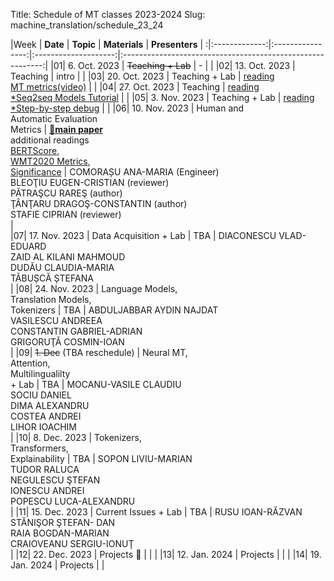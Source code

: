Title: Schedule of MT classes 2023-2024
Slug: machine_translation/schedule_23_24



|Week |    **Date**   |     **Topic**    | **Materials** |                       **Presenters**                       |
:|:-------------:|:----------------:|:--------------------:|:----------------------------------------------------------:|
|01|  6. Oct. 2023 | <del>Teaching + Lab</del>      |   -   |                                                            | 
|02| 13. Oct. 2023 | Teaching         |      intro               |                                                            | 
|03| 20. Oct. 2023 | Teaching + Lab         |  [reading](#eval)<br />[MT metrics(video)](https://slideslive.com/38924201/1-metrics-of-mt-quality)                |                                                            | 
|04| 27. Oct. 2023 | Teaching         |  [reading](#neural)<br />[\*Seq2seq Models Tutorial](https://lena-voita.github.io/nlp_course/seq2seq_and_attention.html)                    |                                                            |
|05|  3. Nov. 2023 | Teaching + Lab         |  [reading](#trans)<br />[\*Step-by-step debug](https://github.com/pbloem/former/)                    |                                                            |
|06| 10. Nov. 2023 |  Human and<br />Automatic Evaluation<br />Metrics                                     |    [🤔**main paper**](https://aclanthology.org/2021.wmt-1.57/)<br />additional readings<br />[BERTScore](https://arxiv.org/pdf/1904.09675.pdf),<br />[WMT2020 Metrics](https://aclanthology.org/2020.wmt-1.77.pdf),<br />[Significance](https://aclanthology.org/D14-1020.pdf)         |   COMORAȘU ANA-MARIA (Engineer) <br /> BLEOŢIU EUGEN-CRISTIAN (reviewer) <br /> PĂTRAŞCU RAREŞ (author) <br /> ŢÂNŢARU DRAGOŞ-CONSTANTIN (author)<br /> STAFIE CIPRIAN (reviewer) <br />    |     
|07| 17. Nov. 2023 |  Data Acquisition  + Lab                                                                   |        TBA   |  DIACONESCU VLAD-EDUARD<br /> ZAID AL KILANI MAHMOUD<br /> DUDĂU CLAUDIA-MARIA<br /> TĂBUȘCĂ ȘTEFANA<br />                       |
|08| 24. Nov. 2023 |  Language Models,<br />Translation Models,<br />Tokenizers                            |        TBA   |     ABDULJABBAR AYDIN NAJDAT<br /> VASILESCU ANDREEA<br /> CONSTANTIN GABRIEL-ADRIAN<br /> GRIGORUŢĂ COSMIN-IOAN<br />                |
|09|  <del>1. Dec</del> (TBA reschedule) |  Neural MT,<br />Attention,<br />Multilingualilty<br /> + Lab                   |        TBA   |     MOCANU-VASILE CLAUDIU<br /> SOCIU DANIEL<br /> DIMA ALEXANDRU<br /> COSTEA ANDREI<br /> LIHOR IOACHIM<br />       |
|10|  8. Dec. 2023 |  Tokenizers,<br />Transformers,<br />Explainability                                   |        TBA   |           SOPON LIVIU-MARIAN<br /> TUDOR RALUCA<br /> NEGULESCU ŞTEFAN<br /> IONESCU ANDREI<br /> POPESCU LUCA-ALEXANDRU<br />        |
|11| 15. Dec. 2023 |  Current Issues + Lab                                               |        TBA   |                            RUSU IOAN-RĂZVAN<br /> STĂNIŞOR ŞTEFAN- DAN<br /> RAIA BOGDAN-MARIAN<br /> CRAIOVEANU SERGIU-IONUŢ<br />                     |
|12| 22. Dec. 2023 | Projects 🌲      |                      |                                                            |
|13| 12. Jan. 2024 | Projects         |                      |                                                            |
|14| 19. Jan. 2024 | Projects         |                      |             
